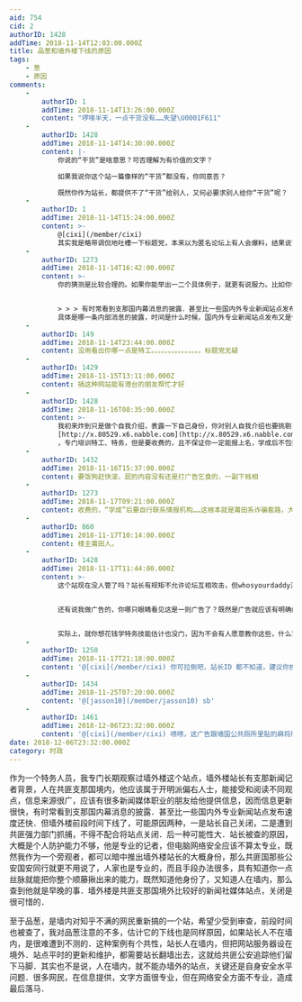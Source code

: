 ```yaml
---
aid: 754
cid: 2
authorID: 1428
addTime: 2018-11-14T12:03:00.000Z
title: 品葱和墙外楼下线的原因
tags:
    - 葱
    - 原因
comments:
    -
        authorID: 1
        addTime: 2018-11-14T13:26:00.000Z
        content: "啰嗦半天，一点干货没有……失望\U0001F611"
    -
        authorID: 1428
        addTime: 2018-11-14T14:30:00.000Z
        content: |-
            你说的“干货”是啥意思？可否理解为有价值的文字？

            如果我说你这个站一篇像样的“干货”都没有，你同意否？

            既然你作为站长，都提供不了“干货”给别人，又何必要求别人给你“干货”呢？
    -
        authorID: 1
        addTime: 2018-11-14T15:24:00.000Z
        content: >-
            @[cixi](/member/cixi)
            其实我是略带调侃地吐槽一下标题党，本来以为匿名论坛上有人会爆料，结果说了那么多，只有可能，我猜之类的……
    -
        authorID: 1273
        addTime: 2018-11-14T16:42:00.000Z
        content: >-
            你的猜测是比较合理的。如果你能举出一二个具体例子，就更有说服力。比如你说：


            > > > 有时常看到支那国内幕消息的披露．甚至比一些国内外专业新闻站点发布速度还快
            具体是哪一条内部消息的披露，时间是什么时候，国内外专业新闻站点发布又是什么时候？ 或者你是否可以提供一点网络安全方面的建议。
    -
        authorID: 149
        addTime: 2018-11-14T23:44:00.000Z
        content: 没用看出你哪一点是特工。。。。。。。。。。。。。。。标题党无疑
    -
        authorID: 1429
        addTime: 2018-11-15T13:11:00.000Z
        content: 搞这种网站能有港台的朋友帮忙才好
    -
        authorID: 1428
        addTime: 2018-11-16T08:35:00.000Z
        content: >-
            我初来炸到只是做个自我介绍，表露一下自己身份，你对别人自我介绍也要挑剔？那我如果说我是网络爱好者你是不是也要说“没看出你哪一点是网络爱好者...”，对于这些没事找茬的支那网民啥也不想多说了。给个站你自己去看
            [http://x.80529.x6.nabble.com](http://x.80529.x6.nabble.com)
            ，专门培训特工、特务，但是要收费的，且不保证你一定能报上名，学成后不包找工作，你学成后需要自行联系海外／其它国家情报机构。
    -
        authorID: 1432
        addTime: 2018-11-16T15:37:00.000Z
        content: 要饭狗赶快滚，屁的内容没有还是打广告乞食的，一副下贱相
    -
        authorID: 1273
        addTime: 2018-11-17T09:21:00.000Z
        content: 收费的，“学成”后要自行联系情报机构……这根本就是莆田系诈骗套路，大家警惕。
    -
        authorID: 860
        addTime: 2018-11-17T10:14:00.000Z
        content: 楼主莆田人。
    -
        authorID: 1428
        addTime: 2018-11-17T11:44:00.000Z
        content: >-
            这个站现在没人管了吗？站长有规矩不允许论坛互相攻击，但whosyourdaddy注册ID进来第一个帖子就骂人，无端攻击站友，站长处理没有？不处理就表明容许大家以后互相骂战。支那这些网络暴民懂不懂一点对人的礼貌和尊重？你们如果就这种素质那支那人也真没救了！


            还有说我做广告的，你哪只眼睛看见这是一则广告了？既然是广告就应该有明确的收费帖子，请你去把那广告帖找出来！哪里让你报名了，收多少钱了？你要是找不出来就请自己扇自己两个嘴巴，因为你血口喷人！站长说要找干货，有人也怀疑我的身份，我就提供一点信息，告诉大家我是反共前线的会员，作为对自我介绍的证明，反共前线这个网站的成立比这个站要早很多，还不至于跑这来做广告吧。我说那里提供培训只是提供一点信息，没想到你们这帮人还蹬鼻子上脸了，不提供你信息，说没有干货，提供了你信息吧，又说别人是广告帖要饭的。所以啊，这算不算很贱呢。


            实际上，就你想花钱学特务技能估计也没门，因为不会有人愿意教你这些，什么莆田系诈骗套路都是扯蛋，稍微动点脑子想想就明白，想骗钱随便找点别的事不好，既安全又容易，人家非要做个反共站来骗你钱吗，也许你们自己就是在网上干诈骗的，骗习惯了就以为别人做什么都会来骗你？这叫以小人心度君子腹，可以判断都是一帮五毛来搅场的。
    -
        authorID: 1250
        addTime: 2018-11-17T21:18:00.000Z
        content: '@[cixi](/member/cixi) 你可拉倒吧，站长ID 都不知道，建议你换个论坛。几个小号换着发言，国外5毛应该给你加个鸡腿。'
    -
        authorID: 1434
        addTime: 2018-11-25T07:20:00.000Z
        content: '@[jasson10](/member/jasson10) sb'
    -
        authorID: 1461
        addTime: 2018-12-06T23:32:00.000Z
        content: '@[cixi](/member/cixi) 啧啧，这广告跟墙国公共厕所里贴的麻将牌九秘籍培训有何区别'
date: 2018-12-06T23:32:00.000Z
category: 时政
---
```


作为一个特务人员，我专门长期观察过墙外楼这个站点，墙外楼站长有支那新闻记者背景，人在共匪支那国境内，他应该属于开明派偏右人士，能接受和阅读不同观点，信息来源很广，应该有很多新闻媒体职业的朋友给他提供信息，因而信息更新很快，有时常看到支那国内幕消息的披露．甚至比一些国内外专业新闻站点发布速度还快．但墙外楼前段时间下线了，可能原因两种，一是站长自己关闭，二是遭到共匪强力部门抓捕，不得不配合将站点关闭．后一种可能性大．站长被查的原因，大概是个人防护能力不够，他是专业的记者，但电脑网络安全应该不算太专业，既然我作为一个旁观者，都可以暗中推出墙外楼站长的大概身份，那么共匪国那些公安国安同行就更不用说了，人家也是专业的，而且手段办法很多，具有知道你一点丝脉就能把你整个顺藤揪出来的能力，既然知道他身份了，又知道人在墙内，那么查到他就是早晚的事．墙外楼是共匪支那国境外比较好的新闻社媒体站点，关闭是很可惜的．

至于品葱，是墙内对知乎不满的网民重新搞的一个站，希望少受到审查，前段时间也被查了，我对品葱注意的不多，估计它的下线也是同样原因，如果站长人不在墙内，是很难遭到不测的．这种案例有个共性，站长人在墙内，但把网站服务器设在境外．站点平时的更新和维护，都需要站长翻墙出去，这就给共匪公安追踪他们留下马脚．其实也不是说，人在墙内，就不能办墙外的站点，关键还是自身安全水平问题．很多网民，在信息提供，文字方面很专业，但在网络安全方面不专业，造成最后落马．
